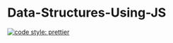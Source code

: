 # Data-Structures-Using-JS
[![code style: prettier](https://img.shields.io/badge/code_style-prettier-ff69b4.svg?style=flat-square)](https://github.com/prettier/prettier)
